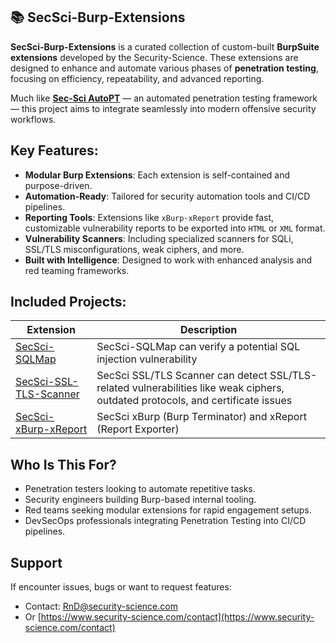 ## 📚 SecSci-Burp-Extensions

**SecSci-Burp-Extensions** is a curated collection of custom-built **BurpSuite extensions** developed by the Security-Science. These extensions are designed to enhance and automate various phases of **penetration testing**, focusing on efficiency, repeatability, and advanced reporting.

Much like **[Sec-Sci AutoPT](https://www.security-science.com/sec-sci-autopt)** — an automated penetration testing framework — this project aims to integrate seamlessly into modern offensive security workflows.


## Key Features:

- **Modular Burp Extensions**: Each extension is self-contained and purpose-driven.
- **Automation-Ready**: Tailored for security automation tools and CI/CD pipelines.
- **Reporting Tools**: Extensions like `xBurp-xReport` provide fast, customizable vulnerability reports to be exported into `HTML` or `XML` format.
- **Vulnerability Scanners**: Including specialized scanners for SQLi, SSL/TLS misconfigurations, weak ciphers, and more.
- **Built with Intelligence**: Designed to work with enhanced analysis and red teaming frameworks.


## Included Projects:

| Extension                      | Description                                                                                                                    |
|-------------------------------------------------------------------------------------|--------------------------------------------------------------------------------------------------------------------------------|
| [SecSci-SQLMap](https://github.com/securityscience/SecSci-SQLMap)                   | SecSci-SQLMap can verify a potential SQL injection vulnerability  |
| [SecSci-SSL-TLS-Scanner](https://github.com/securityscience/SecSci-SSL-TLS-Scanner) | SecSci SSL/TLS Scanner can detect SSL/TLS-related vulnerabilities like weak ciphers, outdated protocols, and certificate issues |
| [SecSci-xBurp-xReport](https://github.com/securityscience/SecSci-xBurp-xReport)     | SecSci xBurp (Burp Terminator) and xReport (Report Exporter) |


## Who Is This For?

* Penetration testers looking to automate repetitive tasks.
* Security engineers building Burp-based internal tooling.
* Red teams seeking modular extensions for rapid engagement setups.
* DevSecOps professionals integrating Penetration Testing into CI/CD pipelines.


## Support

If encounter issues, bugs or want to request features:

- Contact: [RnD@security-science.com](mailto:RnD@security-science.com)
- Or [https://www.security-science.com/contact](https://www.security-science.com/contact)